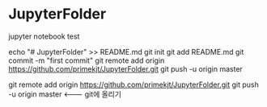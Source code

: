 # JupyterFolder
jupyter notebook test


echo "# JupyterFolder" >> README.md
git init
git add README.md
git commit -m "first commit"
git remote add origin https://github.com/primekjt/JupyterFolder.git
git push -u origin master

git remote add origin https://github.com/primekjt/JupyterFolder.git
git push -u origin master   <--- git에 올리기
